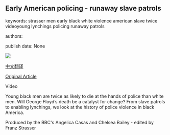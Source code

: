## Early American policing - runaway slave patrols

keywords: strasser men early black white violence american slave twice videoyoung lynchings policing runaway patrols

authors: 

publish date: None

![](https://ichef.bbci.co.uk/news/1024/branded_news/1353C/production/_112746197_p08g6sbk.jpg)

[中文翻译](Early%20American%20policing%20-%20runaway%20slave%20patrols_zh.md)

[Original Article](https://www.bbc.com/news/world-us-canada-52943128)

Video

Young black men are twice as likely to die at the hands of police than white men. Will George Floyd’s death be a catalyst for change? From slave patrols to enabling lynchings, we look at the history of police violence in black America.

Produced by the BBC's Angelica Casas and Chelsea Bailey - edited by Franz Strasser